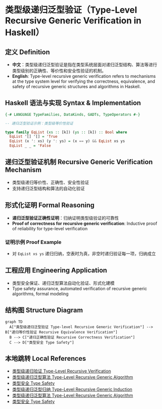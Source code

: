 # 类型级递归泛型验证（Type-Level Recursive Generic Verification in Haskell）

## 定义 Definition

- **中文**：类型级递归泛型验证是指在类型系统层面对递归泛型结构、算法等进行类型级别的正确性、等价性和安全性验证的机制。
- **English**: Type-level recursive generic verification refers to mechanisms at the type system level for verifying the correctness, equivalence, and safety of recursive generic structures and algorithms in Haskell.

## Haskell 语法与实现 Syntax & Implementation

```haskell
{-# LANGUAGE TypeFamilies, DataKinds, GADTs, TypeOperators #-}

-- 递归泛型验证示例：类型级等价性验证

type family EqList (xs :: [k]) (ys :: [k]) :: Bool where
  EqList '[] '[] = 'True
  EqList (x ': xs) (y ': ys) = (x == y) && EqList xs ys
  EqList _ _ = 'False
```

## 递归泛型验证机制 Recursive Generic Verification Mechanism

- 类型级递归等价性、正确性、安全性验证
- 支持递归泛型结构和算法的自动化验证

## 形式化证明 Formal Reasoning

- **递归泛型验证正确性证明**：归纳证明类型级验证的可靠性
- **Proof of correctness for recursive generic verification**: Inductive proof of reliability for type-level verification

### 证明示例 Proof Example

- 对 `EqList xs ys` 递归归纳，空表时为真，非空时递归验证每一项，归纳成立

## 工程应用 Engineering Application

- 类型安全保证、递归泛型算法自动化验证、形式化建模
- Type safety assurance, automated verification of recursive generic algorithms, formal modeling

## 结构图 Structure Diagram

```mermaid
graph TD
  A["类型级递归泛型验证 Type-level Recursive Generic Verification"] --> B["递归等价性验证 Recursive Equivalence Verification"]
  B --> C["递归正确性验证 Recursive Correctness Verification"]
  C --> D["类型安全 Type Safety"]
```

## 本地跳转 Local References

- [类型级递归验证 Type-Level Recursive Verification](../79-Type-Level-Recursive-Generic-Proof/01-Type-Level-Recursive-Generic-Proof-in-Haskell.md)
- [类型级递归泛型算法 Type-Level Recursive Generic Algorithm](../72-Type-Level-Recursive-Generic-Algorithm/01-Type-Level-Recursive-Generic-Algorithm-in-Haskell.md)
- [类型安全 Type Safety](../14-Type-Safety/01-Type-Safety-in-Haskell.md)
- [类型级递归泛型归纳 Type-Level Recursive Generic Induction](../82-Type-Level-Recursive-Generic-Induction/01-Type-Level-Recursive-Generic-Induction-in-Haskell.md)
- [类型级递归泛型算法 Type-Level Recursive Generic Algorithm](../72-Type-Level-Recursive-Generic-Algorithm/01-Type-Level-Recursive-Generic-Algorithm-in-Haskell.md)
- [类型安全 Type Safety](../14-Type-Safety/01-Type-Safety-in-Haskell.md)
